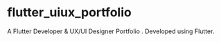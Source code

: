 # flutter_uiux_portfolio
A Flutter Developer &amp; UX/UI Designer Portfolio . Developed using Flutter.
